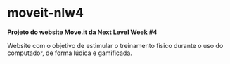 # moveit-nlw4
**Projeto do website Move.it da Next Level Week #4**

Website com o objetivo de estimular o treinamento físico durante o uso do computador, de forma lúdica e gamificada.
